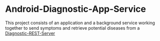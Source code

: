 # Android-Diagnostic-App-Service

This project consists of an application and a background service working together to send symptoms and retrieve potential diseases from a [Diagnostic-REST-Server](https://github.com/Samaed/Diagnostic-REST-Server)

